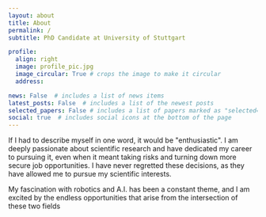 ```yaml
---
layout: about
title: About
permalink: /
subtitle: PhD Candidate at University of Stuttgart 

profile:
  align: right
  image: profile_pic.jpg
  image_circular: True # crops the image to make it circular
  address: 

news: False  # includes a list of news items
latest_posts: False  # includes a list of the newest posts
selected_papers: False # includes a list of papers marked as "selected={true}"
social: true  # includes social icons at the bottom of the page
---
```


If I had to describe myself in one word, it would be "enthusiastic". I am deeply passionate about scientific research and have dedicated my career to pursuing it, even when it meant taking risks and turning down more secure job opportunities. I have never regretted these decisions, as they have allowed me to pursue my scientific interests. 

My fascination with robotics and A.I. has been a constant theme, and I am excited by the endless opportunities that arise from the intersection of these two fields